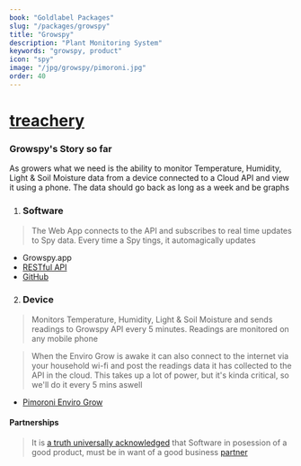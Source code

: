 ```yaml
---
book: "Goldlabel Packages"
slug: "/packages/growspy"
title: "Growspy"
description: "Plant Monitoring System"
keywords: "growspy, product"
icon: "spy"
image: "/jpg/growspy/pimoroni.jpg"
order: 40
---
```

# [treachery](/packages/growspy/treachery)

###  Growspy's Story so far
As growers what we need is the ability to monitor Temperature, Humidity, Light & Soil Moisture data from a device connected to a Cloud API and view it using a phone. The data should go back as long as a week and be graphs

1. ### Software

> The Web App connects to the API and subscribes to real time updates to Spy data. Every time a Spy tings, it automagically updates

- Growspy.app
- [RESTful API](/techstack/api)
- [GitHub](/open-source/github)

2. ### Device

> Monitors Temperature, Humidity, Light & Soil Moisture and sends readings to Growspy API every 5 minutes. Readings are monitored on any mobile phone

> When the Enviro Grow is awake it can also connect to the internet via your household wi-fi and post the readings data it has collected to the API in the cloud. This takes up a lot of power, but it's kinda critical, so we'll do it every 5 mins aswell

- [Pimoroni Enviro Grow](/techstack/pimoroni/)

#### Partnerships

> It is [a truth universally acknowledged](https://www.goodreads.com/quotes/5882-it-is-a-truth-universally-acknowledged-that-a-single-man) that Software in posession of a good product, must be in want of a good business [partner](/contact)